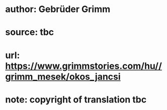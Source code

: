 # author: Gebrüder Grimm
# source: tbc
# url: https://www.grimmstories.com/hu//grimm_mesek/okos_jancsi
# note: copyright of translation tbc



